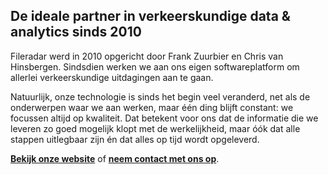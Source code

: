 ## De ideale partner in verkeerskundige data & analytics sinds 2010

Fileradar werd in 2010 opgericht door Frank Zuurbier en Chris van Hinsbergen. Sindsdien werken we aan ons eigen softwareplatform om allerlei verkeerskundige uitdagingen aan te gaan.

Natuurlijk, onze technologie is sinds het begin veel veranderd, net als de onderwerpen waar we aan werken, maar één ding blijft constant: we focussen altijd op kwaliteit. Dat betekent voor ons dat de informatie die we leveren zo goed mogelijk klopt met de werkelijkheid, maar óók dat alle stappen uitlegbaar zijn én dat alles op tijd wordt opgeleverd.

**[Bekijk onze website](https://fileradar.nl/)** of **[neem contact met ons op](https://fileradar.nl/contact/)**.
